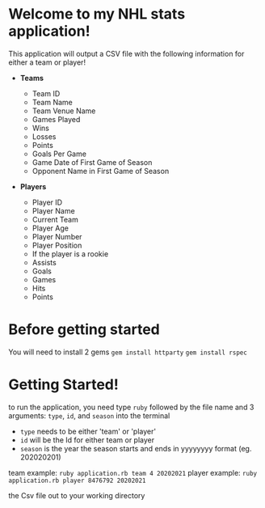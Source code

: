 # Welcome to my NHL stats application!

This application will output a CSV file with the following information for either a team or player!

* **Teams** 
  * Team ID
  * Team Name
  * Team Venue Name
  * Games Played
  * Wins
  * Losses
  * Points
  * Goals Per Game
  * Game Date of First Game of Season
  * Opponent Name in First Game of Season

* **Players** 
  * Player ID
  * Player Name
  * Current Team
  * Player Age
  * Player Number
  * Player Position
  * If the player is a rookie
  * Assists
  * Goals
  * Games
  * Hits
  * Points

# Before getting started
You will need to install 2 gems
`gem install httparty`
`gem install rspec`

# Getting Started!
to run the application, you need type `ruby` followed by the file name and 3 arguments: `type`, `id`, and `season` into the terminal
* `type` needs to be either 'team' or 'player'
* `id` will be the Id for either team or player
* `season` is the year the season starts and ends in yyyyyyyy format (eg. 202020201)

team example: `ruby application.rb team 4 20202021`
player example: `ruby application.rb player 8476792 20202021`

the Csv file out to your working directory